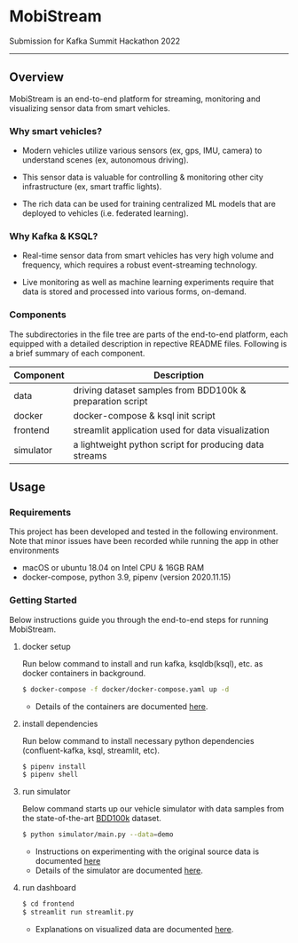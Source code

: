 # MobiStream

Submission for Kafka Summit Hackathon 2022

---

## Overview

MobiStream is an end-to-end platform for streaming, monitoring and visualizing sensor data from smart vehicles.

### Why smart vehicles?

- Modern vehicles utilize various sensors (ex, gps, IMU, camera) to understand scenes (ex, autonomous driving).

- This sensor data is valuable for controlling & monitoring other city infrastructure (ex, smart traffic lights).

- The rich data can be used for training centralized ML models that are deployed to vehicles (i.e. federated learning).

### Why Kafka & KSQL?

- Real-time sensor data from smart vehicles has very high volume and frequency, which requires a robust event-streaming technology.

- Live monitoring as well as machine learning experiments require that data is stored and processed into various forms, on-demand.

### Components

The subdirectories in the file tree are parts of the end-to-end platform, each equipped with a detailed description in repective README files. Following is a brief summary of each component.


| Component | Description                                               |
| --------- | --------------------------------------------------------- |
| data      | driving dataset samples from BDD100k & preparation script |
| docker    | docker-compose & ksql init script                         |
| frontend  | streamlit application used for data visualization         |
| simulator | a lightweight python script for producing data streams    |

## Usage

### Requirements

This project has been developed and tested in the following environment. Note that minor issues have been recorded while running the app in other environments

- macOS or ubuntu 18.04 on Intel CPU & 16GB RAM
- docker-compose, python 3.9, pipenv (version 2020.11.15)

### Getting Started

Below instructions guide you through the end-to-end steps for running MobiStream.

1. docker setup

    Run below command to install and run kafka, ksqldb(ksql), etc. as docker containers in background.

    ```sh
    $ docker-compose -f docker/docker-compose.yaml up -d
    ```

    - Details of the containers are documented [here](./docker/README.md).

2. install dependencies

    Run below command to install necessary python dependencies (confluent-kafka, ksql, streamlit, etc).

    ```sh
    $ pipenv install
    $ pipenv shell
    ```

3. run simulator

    Below command starts up our vehicle simulator with data samples from the state-of-the-art [BDD100k](https://www.bdd100k.com/) dataset.

    ```sh
    $ python simulator/main.py --data=demo
    ```

    - Instructions on experimenting with the original source data is documented [here](./simulator/README.md)
    - Details of the simulator are documented [here](./simulator/README.md).

4. run dashboard

    ```sh
    $ cd frontend
    $ streamlit run streamlit.py
    ```

    - Explanations on visualized data are documented [here](./frontend/README.md).
